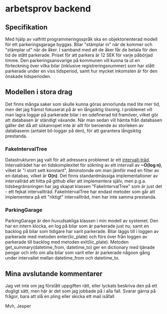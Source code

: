 # arbetsprov backend

## Specifikation

Med hjälp av valfritt programmeringsspråk ska en objektorienterad modell för ett parkeringsgarage byggas. Bilar "stämplar in" när de kommer och "stämplar ut" när de åker. I samband med att de åker får de betala för den tid de stått parkerade. Priset för att parkera är 12 SEK för varje påbörjad timme. Den parkeringsansvarige på kommunen vill kunna ta ut en förteckning över vilka bilar (inklusive registreringsnummer) som har stått parkerade under en viss tidsperiod, samt hur mycket inkomsten är för den önskade tidsperioden.

## Modellen i stora drag
Det finns många saker som skulle kunna göras annorlunda med lite mer tid, men det jag främst fokuserat på är en långsiktig lösning. I problemet vill man lagra loggar på parkerade bilar i en odefinerad tid framöver, vilket gör att databasen är ständigt växande. När man sedan vill hämta från databasen gäller det då att sökanropet inte är allt för beroende av storleken av databasenn (antalet bil-loggar på den), för att garantera långsiktig prestanda. 

### FakeIntervalTree
Datastrukturen jag valt för att adressera problemet är ett [intervall-träd](https://en.wikipedia.org/wiki/Interval_tree#Centered_interval_tree). Intervallrädet har en tidskomplexitet för sökning av ett intervall av **~O(log n)**, vilket är "i stort sett konstant", åtminstonde om man jämför med en filter av en databas, vilket är **O(n)**. Det finns standardmässiga implementationer av intervallräd att hitta på github eller att implementera själv, men p.g.a. tidsbegränsningen har jag skapat klassen "FakeIntervalTree" som är just det - ett fejkat intervallträd. FakeIntervalTree har endast metoder som går att implementera på ett "riktigt" intervallträd, men har inte samma prestanda.

### ParkingGarage
ParkingGarage är den huvudsakliga klassen i min modell av systemet. Den har en intern klocka, en log på bilar som är parkerade just nu, samt en backlog på bilar som tidigare har varit parkerade. Bilar läggs till i loggen av parkerade med metoden enter(lic_plate) och förs över från loggen av parkerade till backlog med metoden exit(lic_plate). Metoden get_summary(datetime_from, datetime_to) ger en dictionary med tjänade pengar och info om alla bilar som varit eller är parkerade någoon gång under intervallet mellan datetime_from och datetime_to.

## Mina avslutande kommentarer
Jag vet inte om jag förstått uppgiften rätt, eller lyckats beskriva den på ett dugligt sätt, men här är det som jag jobbade på i alla fall. Svarar gärna på frågor, bara att slå en pling eller skicka ett mail isåfall

Mvh,
Jesper




